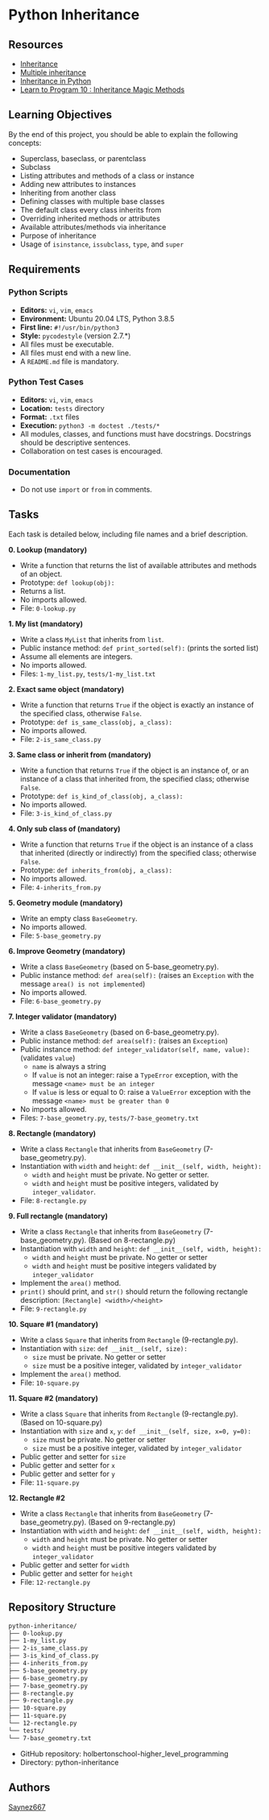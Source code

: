 # Python Inheritance

## Resources

*   [Inheritance](https://realpython.com/inheritance-composition-python/)
*   [Multiple inheritance](https://realpython.com/multiple-inheritance-python/)
*   [Inheritance in Python](https://www.geeksforgeeks.org/inheritance-in-python/)
*   [Learn to Program 10 : Inheritance Magic Methods](https://www.youtube.com/watch?v=mn-1w2z0_9Y)

## Learning Objectives

By the end of this project, you should be able to explain the following concepts:

*   Superclass, baseclass, or parentclass
*   Subclass
*   Listing attributes and methods of a class or instance
*   Adding new attributes to instances
*   Inheriting from another class
*   Defining classes with multiple base classes
*   The default class every class inherits from
*   Overriding inherited methods or attributes
*   Available attributes/methods via inheritance
*   Purpose of inheritance
*   Usage of `isinstance`, `issubclass`, `type`, and `super`

## Requirements

### Python Scripts

*   **Editors:** `vi`, `vim`, `emacs`
*   **Environment:** Ubuntu 20.04 LTS, Python 3.8.5
*   **First line:** `#!/usr/bin/python3`
*   **Style:** `pycodestyle` (version 2.7.\*)
*   All files must be executable.
*   All files must end with a new line.
*   A `README.md` file is mandatory.

### Python Test Cases

*   **Editors:** `vi`, `vim`, `emacs`
*   **Location:** `tests` directory
*   **Format:** `.txt` files
*   **Execution:** `python3 -m doctest ./tests/*`
*   All modules, classes, and functions must have docstrings.  Docstrings should be descriptive sentences.
*   Collaboration on test cases is encouraged.

### Documentation

*   Do not use `import` or `from` in comments.

## Tasks

Each task is detailed below, including file names and a brief description.

**0. Lookup (mandatory)**

*   Write a function that returns the list of available attributes and methods of an object.
*   Prototype: `def lookup(obj):`
*   Returns a list.
*   No imports allowed.
*   File: `0-lookup.py`

**1. My list (mandatory)**

*   Write a class `MyList` that inherits from `list`.
*   Public instance method: `def print_sorted(self):` (prints the sorted list)
*   Assume all elements are integers.
*   No imports allowed.
*   Files: `1-my_list.py`, `tests/1-my_list.txt`

**2. Exact same object (mandatory)**

*   Write a function that returns `True` if the object is exactly an instance of the specified class, otherwise `False`.
*   Prototype: `def is_same_class(obj, a_class):`
*   No imports allowed.
*   File: `2-is_same_class.py`

**3. Same class or inherit from (mandatory)**

*   Write a function that returns `True` if the object is an instance of, or an instance of a class that inherited from, the specified class; otherwise `False`.
*   Prototype: `def is_kind_of_class(obj, a_class):`
*   No imports allowed.
*   File: `3-is_kind_of_class.py`

**4. Only sub class of (mandatory)**

*   Write a function that returns `True` if the object is an instance of a class that inherited (directly or indirectly) from the specified class; otherwise `False`.
*   Prototype: `def inherits_from(obj, a_class):`
*   No imports allowed.
*   File: `4-inherits_from.py`

**5. Geometry module (mandatory)**

*   Write an empty class `BaseGeometry`.
*   No imports allowed.
*   File: `5-base_geometry.py`

**6. Improve Geometry (mandatory)**

*   Write a class `BaseGeometry` (based on 5-base\_geometry.py).
*   Public instance method: `def area(self):` (raises an `Exception` with the message `area() is not implemented`)
*   No imports allowed.
*   File: `6-base_geometry.py`

**7. Integer validator (mandatory)**

*   Write a class `BaseGeometry` (based on 6-base\_geometry.py).
*   Public instance method: `def area(self):` (raises an `Exception`)
*   Public instance method: `def integer_validator(self, name, value):` (validates `value`)
    *   `name` is always a string
    *   If `value` is not an integer: raise a `TypeError` exception, with the message ``<name> must be an integer``
    *   If `value` is less or equal to 0: raise a `ValueError` exception with the message ``<name> must be greater than 0``
*   No imports allowed.
*   Files: `7-base_geometry.py`, `tests/7-base_geometry.txt`

**8. Rectangle (mandatory)**

*   Write a class `Rectangle` that inherits from `BaseGeometry` (7-base\_geometry.py).
*   Instantiation with `width` and `height`: `def __init__(self, width, height):`
    *   `width` and `height` must be private. No getter or setter.
    *   `width` and `height` must be positive integers, validated by `integer_validator`.
*   File: `8-rectangle.py`

**9. Full rectangle (mandatory)**

*   Write a class `Rectangle` that inherits from `BaseGeometry` (7-base\_geometry.py). (Based on 8-rectangle.py)
*   Instantiation with `width` and `height`: `def __init__(self, width, height):`
    *   `width` and `height` must be private. No getter or setter
    *   `width` and `height` must be positive integers validated by `integer_validator`
*   Implement the `area()` method.
*   `print()` should print, and `str()` should return the following rectangle description: `[Rectangle] <width>/<height>`
*   File: `9-rectangle.py`

**10. Square #1 (mandatory)**

*   Write a class `Square` that inherits from `Rectangle` (9-rectangle.py).
*   Instantiation with `size`: `def __init__(self, size):`
    *   `size` must be private. No getter or setter
    *   `size` must be a positive integer, validated by `integer_validator`
*   Implement the `area()` method.
*   File: `10-square.py`

**11. Square #2 (mandatory)**

*   Write a class `Square` that inherits from `Rectangle` (9-rectangle.py). (Based on 10-square.py)
*   Instantiation with `size` and `x`, `y`: `def __init__(self, size, x=0, y=0):`
    *   `size` must be private. No getter or setter
    *   `size` must be a positive integer, validated by `integer_validator`
*   Public getter and setter for `size`
*   Public getter and setter for `x`
*   Public getter and setter for `y`
*   File: `11-square.py`

**12. Rectangle #2**

*   Write a class `Rectangle` that inherits from `BaseGeometry` (7-base\_geometry.py). (Based on 9-rectangle.py)
*   Instantiation with `width` and `height`: `def __init__(self, width, height):`
    *   `width` and `height` must be private. No getter or setter
    *   `width` and `height` must be positive integers validated by `integer_validator`
*   Public getter and setter for `width`
*   Public getter and setter for `height`
*   File: `12-rectangle.py`

## Repository Structure
```bash
python-inheritance/
├── 0-lookup.py
├── 1-my_list.py
├── 2-is_same_class.py
├── 3-is_kind_of_class.py
├── 4-inherits_from.py
├── 5-base_geometry.py
├── 6-base_geometry.py
├── 7-base_geometry.py
├── 8-rectangle.py
├── 9-rectangle.py
├── 10-square.py
├── 11-square.py
└── 12-rectangle.py
└── tests/
└── 7-base_geometry.txt
```

*   GitHub repository: holbertonschool-higher\_level\_programming
*   Directory: python-inheritance

## Authors
[Saynez667](https://github.com/Saynez667)